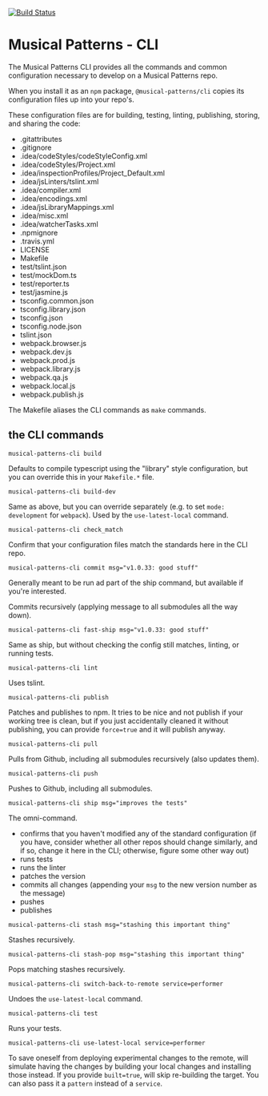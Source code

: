 [![Build Status](https://travis-ci.com/MusicalPatterns/cli.svg?branch=master)](https://travis-ci.com/MusicalPatterns/cli)

# Musical Patterns - CLI

The Musical Patterns CLI provides all the commands and common configuration necessary to develop on a Musical Patterns repo.

When you install it as an `npm` package, `@musical-patterns/cli` copies its configuration files up into your repo's.

These configuration files are for building, testing, linting, publishing, storing, and sharing the code:

- .gitattributes
- .gitignore
- .idea/codeStyles/codeStyleConfig.xml
- .idea/codeStyles/Project.xml
- .idea/inspectionProfiles/Project_Default.xml
- .idea/jsLinters/tslint.xml
- .idea/compiler.xml
- .idea/encodings.xml
- .idea/jsLibraryMappings.xml
- .idea/misc.xml
- .idea/watcherTasks.xml
- .npmignore
- .travis.yml
- LICENSE
- Makefile
- test/tslint.json
- test/mockDom.ts
- test/reporter.ts
- test/jasmine.js
- tsconfig.common.json
- tsconfig.library.json
- tsconfig.json
- tsconfig.node.json
- tslint.json
- webpack.browser.js
- webpack.dev.js
- webpack.prod.js
- webpack.library.js
- webpack.qa.js
- webpack.local.js
- webpack.publish.js

The Makefile aliases the CLI commands as `make` commands.

## the CLI commands

`musical-patterns-cli build`

Defaults to compile typescript using the "library" style configuration, but you can override this in your `Makefile.*` file.

`musical-patterns-cli build-dev`

Same as above, but you can override separately (e.g. to set `mode: development` for `webpack`).
Used by the `use-latest-local` command.

`musical-patterns-cli check_match`

Confirm that your configuration files match the standards here in the CLI repo.

`musical-patterns-cli commit msg="v1.0.33: good stuff"`

Generally meant to be run ad part of the ship command, but available if you're interested. 

Commits recursively (applying message to all submodules all the way down).

`musical-patterns-cli fast-ship msg="v1.0.33: good stuff"`

Same as ship, but without checking the config still matches, linting, or running tests.

`musical-patterns-cli lint`

Uses tslint.

`musical-patterns-cli publish`

Patches and publishes to npm.
It tries to be nice and not publish if your working tree is clean, but if you just accidentally cleaned it without publishing, you can provide `force=true` and it will publish anyway.

`musical-patterns-cli pull`

Pulls from Github, including all submodules recursively (also updates them).

`musical-patterns-cli push`

Pushes to Github, including all submodules.

`musical-patterns-cli ship msg="improves the tests"`

The omni-command. 

- confirms that you haven't modified any of the standard configuration (if you have, consider whether all other repos should change similarly, and if so, change it here in the CLI; otherwise, figure some other way out)
- runs tests
- runs the linter
- patches the version
- commits all changes (appending your `msg` to the new version number as the message)
- pushes
- publishes

`musical-patterns-cli stash msg="stashing this important thing"`

Stashes recursively.

`musical-patterns-cli stash-pop msg="stashing this important thing"`

Pops matching stashes recursively.

`musical-patterns-cli switch-back-to-remote service=performer`

Undoes the `use-latest-local` command.

`musical-patterns-cli test`

Runs your tests.

`musical-patterns-cli use-latest-local service=performer`

To save oneself from deploying experimental changes to the remote, will simulate having the changes by building your local changes and installing those instead.
If you provide `built=true`, will skip re-building the target.
You can also pass it a `pattern` instead of a `service`.
